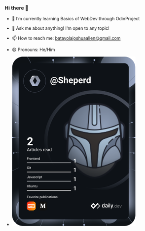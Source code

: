 ### Hi there 👋

- 🌱 I’m currently learning Basics of WebDev through OdinProject
- 💬 Ask me about anything! I'm open to any topic!
- 📫 How to reach me: batayolajoshuaallen@gmail.com
- 😄 Pronouns: He/Him

- <a href="https://app.daily.dev/Sheperd"><img src="https://github.com/JoshAllenB/JoshAllenB/blob/main/devcard.svg" width="400" alt="Joshua Allen Batayola's Dev Card"/></a>
